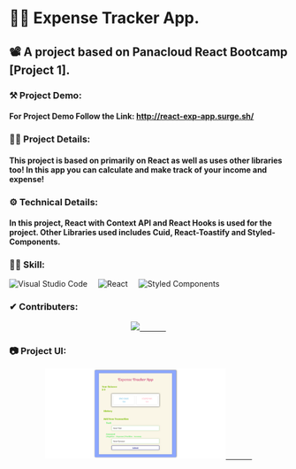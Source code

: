 # 👨‍💻 Expense Tracker App.

## 📽 A project based on Panacloud React Bootcamp [Project 1].

### ⚒ Project Demo:

#### For Project Demo Follow the Link: http://react-exp-app.surge.sh/

### 🕵️‍♂️ Project Details:

#### This project is based on primarily on React as well as uses other libraries too! In this app you can calculate and make track of your income and expense!

### ⚙ Technical Details:

#### In this project, React with Context API and React Hooks is used for the project. Other Libraries used includes Cuid, React-Toastify and Styled-Components.

### 🤹‍♂️ Skill:

![Visual Studio Code](https://img.shields.io/badge/-Visual%20Studio%20Code-333333?style=for-the-badge&logo=visual-studio-code)&nbsp;&nbsp;&nbsp;&nbsp;
![React](https://img.shields.io/badge/-React-333333?style=for-the-badge&logo=react)&nbsp;&nbsp;&nbsp;&nbsp;
![Styled Components](https://img.shields.io/badge/-Styled%20Components-333333?style=for-the-badge&logo=styled-components)&nbsp;&nbsp;&nbsp;&nbsp;

### ✔ Contributers:

<p align="center">
  <a href="https://github.com/m-zeeshan-saeed">
    <img height="28em" src="https://img.shields.io/badge/Zeeshan--Saeed-github-lightgrey"/>&nbsp&nbsp&nbsp&nbsp&nbsp&nbsp&nbsp&nbsp&nbsp&nbsp&nbsp&nbsp
  </a>
</p>

### 📷 Project UI:

<p align="center">
  <a href="http://react-exp-app.surge.sh/">
    <img width='65%' src="screen-shot.png"/>&nbsp&nbsp&nbsp&nbsp&nbsp&nbsp&nbsp&nbsp&nbsp&nbsp&nbsp&nbsp
  </a>
</p>
